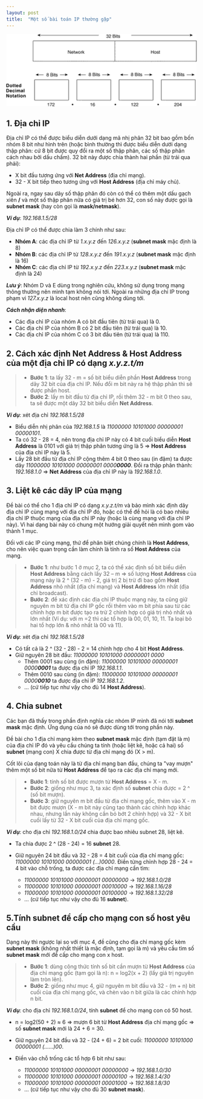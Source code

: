 ```yaml
---
layout: post
title:  "Một số bài toán IP thường gặp"
---
```


![](/images/2019-06-10-Mot-so-bai-toan-IP-thuong-gap-1.png)

## 1. Địa chỉ IP

Địa chỉ IP có thể được biểu diễn dưới dạng mã nhị phân 32 bit bao gồm bốn nhóm 8 bit như hình trên (hoặc bình thường thì được biểu diễn dưới 
dạng thập phân: cứ 8 bit được quy đổi ra một số thập phân, các số thập phân cách nhau bởi dấu chấm). 32 bit này được chia thành hai phần 
(từ trái qua phải): 

- X bit đầu tương ứng với **Net Address** (địa chỉ mạng).
- 32 - X bit tiếp theo tương ứng với **Host Address** (địa chỉ máy chủ). 

Ngoài ra, ngay sau dãy số thập phân đó còn có thể có thêm một dấu gạch xiên **/** và một số thập phân nữa có giá trị bé hơn 32, con số 
này được gọi là **subnet mask** (hay còn gọi là **mask/netmask**).

**_Ví dụ_**: _192.168.1.5/28_

Địa chỉ IP có thể được chia làm 3 chính như sau:

- **Nhóm A**: các địa chỉ IP từ _1.x.y.z_ đến _126.x.y.z_ (**subnet mask** mặc định là 8)
- **Nhóm B**: các địa chỉ IP từ _128.x.y.z_ đến _191.x.y.z_ (**subnet mask** mặc định là 16)
- **Nhóm C**: các địa chỉ IP từ _192.x.y.z_ đến _223.x.y.z_ (**subnet mask** mặc định là 24)

**_Lưu ý_**: Nhóm D và E dùng trong nghiên cứu, không sử dụng trong mạng thông thường nên mình tạm không nói tới. Ngoài ra những địa chỉ IP trong phạm 
vi _127.x.y.z_ là local host nên cũng không dùng tới.

**_Cách nhận diện nhanh_**:

- Các địa chỉ IP của nhóm A có bit đầu tiên (từ trái qua) là 0.
- Các địa chỉ IP của nhóm B có 2 bit đầu tiên (từ trái qua) là 10.
- Các địa chỉ IP của nhóm C có 3 bit đầu tiên (từ trái qua) là 110.

## 2. Cách xác định Net Address & Host Address của một địa chỉ IP có dạng _x.y.z.t/m_

> * **Bước 1**: ta lấy 32 - m = số bit biểu diễn phần **Host Address** trong dãy 32 bit của địa chỉ IP. Nếu đổi m bit này ra hệ thập phân thì sẽ được phần host.
> * **Bước 2**: lấy m bit đầu từ địa chỉ IP, rồi thêm 32 - m bit 0 theo sau, ta sẽ được một dãy 32 bit biểu diễn **Net Address**.

**_Ví dụ_**: xét địa chỉ _192.168.1.5/28_
  - Biểu diễn nhị phân của _192.168.1.5_ là _11000000 10101000 00000001 00000101_.
  - Ta có 32 - 28 = 4, nên trong địa chỉ IP này có 4 bit cuối biểu diễn **Host Address** là 0101 với giá trị thập phân tương ứng là 5 
=> **Host Address** của địa chỉ IP này là 5.
  - Lấy 28 bit đầu từ địa chỉ IP cộng thêm 4 bit 0 theo sau (in đậm) ta được dãy _11000000 10101000 00000001 0000**0000**_.
Đổi ra thập phân thành: _192.168.1.0_ => **Net Address** của địa chỉ IP này là _192.168.1.0_.

## 3. Liệt kê các dãy IP của mạng

Đề bài có thể cho 1 địa chỉ IP có dạng _x.y.z.t/m_ và bảo mình xác định dãy địa chỉ IP cùng mạng với địa chỉ IP đó, hoặc có thể đề hỏi là
có bao nhiêu địa chỉ IP thuộc mạng của địa chỉ IP này (hoặc là cùng mạng với địa chỉ IP này). Vì hai dạng bài này có chung một hướng giải
quyết nên mình gom vào thành 1 mục.

Đối với các IP cùng mạng, thứ để phân biệt chúng chính là **Host Address**, cho nên việc quan trọng cần làm chính là tính ra số **Host 
Address** của mạng.
> * **Bước 1**: như bước 1 ở mục 2, ta có thể xác định số bit biểu diễn **Host Address** bằng cách lấy 32 – m => 
số lượng **Host Address** của mạng này là 2 ^ (32 - m) - 2, giá trị 2 bị trừ đi bao gồm **Host Address** nhỏ nhất (địa chỉ mạng) và **Host Address** lớn nhất (địa chỉ broadcast).
> * **Bước 2**: để xác định các địa chỉ IP thuộc mạng này, ta cũng giữ nguyên m bit từ địa chỉ IP gốc rồi thêm vào m bit phía sau từ các chỉnh hợp m bit được tạo ra  trừ 2 chỉnh hợp có giá trị nhỏ nhất và lớn nhất
(Ví dụ: với m =2 thì các tổ hợp là 00, 01, 10, 11. Ta loại bỏ hai tổ hợp lớn & nhỏ nhất là 00 và 11).

**_Ví dụ_**: xét địa chỉ _192.168.1.5/28_
- Có tất cả là 2 ^ (32 - 28) - 2 = 14 chỉnh hợp cho 4 bit **Host Address**.
- Giữ nguyên 28 bit đầu: _11000000 10101000 00000001 0000_
  + Thêm 0001 sau cùng (in đậm): _11000000 10101000 00000001 0000**0001**_ ta được địa chỉ IP _192.168.1.1_.
  + Thêm 0010 sau cùng (in đậm): _11000000 10101000 00000001 0000**0010**_ ta được địa chỉ IP _192.168.1.2_.
  + … (cứ tiếp tục như vậy cho đủ 14 **Host Address**).
  
## 4. Chia subnet

Các bạn đã thấy trong phần định nghĩa các nhóm IP mình đã nói tới **subnet mask** mặc định. Ứng dụng của nó sẽ được dùng tới trong phần này.

Đề bài cho 1 địa chỉ mạng kèm theo **subnet mask** mặc định (tạm đặt là m) của địa chỉ IP đó và yêu cầu chúng ta tính (hoặc liệt kê, hoặc cả hai) số **subnet** (mạng con) X chia được từ địa chỉ mạng đó 
(X > m).

Cốt lõi của dạng toán này là từ địa chỉ mạng ban đầu, chúng ta "vay mượn" thêm một số bit nữa từ **Host Address** để tạo ra các địa chỉ 
mạng mới.

> * **Bước 1**: tính số bit được mượn từ **Host Address** = X - m.
> * **Bước 2**: giống như mục 3, ta xác định số **subnet** chia được = 2 ^ (số bit mượn).
> * **Bước 3**: giữ nguyên m bit đầu từ địa chỉ mạng gốc, thêm vào X - m bit được mượn (X - m bit này cũng tạo thành các chỉnh hợp khác nhau,
nhưng lần này không cần bỏ bớt 2 chỉnh hợp) và 32 - X bit cuối lấy từ 32 - X bit cuối của địa chỉ mạng gốc.

**_Ví dụ_**: cho địa chỉ _192.168.1.0/24_ chia được bao nhiêu subnet 28, liệt kê.

- Ta chia được 2 ^ (28 - 24) = 16 **subnet** 28.
- Giữ nguyên 24 bit đầu và 32 - 28 = 4 bit cuối của địa chỉ mạng gốc: _11000000 10101000 00000001 (…)0000_.
Điền từng chỉnh hợp 28 - 24 = 4 bit vào chỗ trống, ta được các địa chỉ mạng cần tìm:

  + _11000000 10101000 00000001 00000000_ -> _192.168.1.0/28_
  + _11000000 10101000 00000001 00010000_ -> _192.168.1.16/28_
  + _11000000 10101000 00000001 00100000_ -> _192.168.1.32/28_
  + … (cứ tiếp tục như vậy cho đủ 16 **subnet**).
  
## 5.Tính subnet để cấp cho mạng con số host yêu cầu
Dạng này thì ngược lại so với mục 4, đề cũng cho địa chỉ mạng gốc kèm **subnet mask** (không nhất thiết là mặc định, tạm gọi là m) và 
yêu cầu tìm số **subnet mask** mới để cấp cho mạng con x host.
> * **Bước 1**: dùng công thức tính số bit cần mượn từ **Host Address** của địa chỉ mạng gốc (tạm gọi là n): n = log2(x + 2) (lấy giá trị nguyên làm tròn lên).
> * **Bước 2**: giống như mục 4, giữ nguyên m bit đầu và 32 - (m + n) bit cuối của địa chỉ mạng gốc, và chèn vào n bit giữa là các chỉnh hợp n bit.

**_Ví dụ_**: cho địa chỉ _192.168.1.0/24_, tính **subnet** để cho mạng con có 50 host.
- n = log2(50 + 2) ≈ 6 => mượn 6 bit từ **Host Address** địa chỉ mạng gốc => số **subnet mask** mới là 24 + 6 = 30.
- Giữ nguyên 24 bit đầu và 32 - (24 + 6) = 2 bit cuối: _11000000 10101000 00000001 (……)00_.
- Điền vào chỗ trống các tổ hợp 6 bit như sau:

  + _11000000 10101000 00000001 00000000_ -> _192.168.1.0/30_
  + _11000000 10101000 00000001 00000100_ -> _192.168.1.4/30_
  + _11000000 10101000 00000001 00001000_ -> _192.168.1.8/30_
  + … (cứ tiếp tục như vậy cho đủ 30 **subnet mask**).
